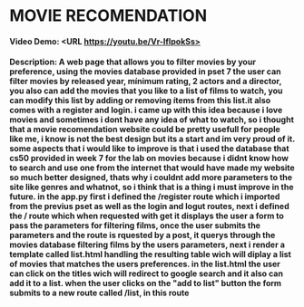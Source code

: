 # MOVIE RECOMENDATION
#### Video Demo:  <URL https://youtu.be/Vr-IfIpokSs>
#### Description: A web page that allows you to filter movies by your preference, using the movies database provided in pset 7 the user can filter movies by released year, mínimum rating, 2 actors and a director, you also can add the movies that you like to a list of films to watch, you can modify this list by adding or removing ítems from this list.it also comes with a register and login. i came up with this idea because i love movies and sometimes i dont have any idea of what to watch, so i thought that a movie recomendation website could be pretty usefull for people like me, i know is not the best design but its a start and im very proud of it. some aspects that i would like to improve is that i used the database that cs50 provided in week 7 for the lab on movies because i didnt know how to search and use one from the internet that would have made my website so much better designed, thats why i couldnt add more parameters to the site like genres and whatnot, so i think that is a thing i must improve in the future. in the app.py first i defined the /register route which i imported from the previus pset as well as the login and logut routes, next i defined the / route which when requested with get it displays the user a form to pass the parameters for filtering films, once the user submits the parameters and the route is rquested by a post, it querys through the movies database filtering films by the users parameters, next i render a template called list.html handling the resulting table wich will diplay a list of movies that matches the users preferences. in the list.html the user can click on the titles wich will redirect to google search and it also can add it to a list. when the user clicks on the "add to list" button the form submits to a new route called /list, in this route